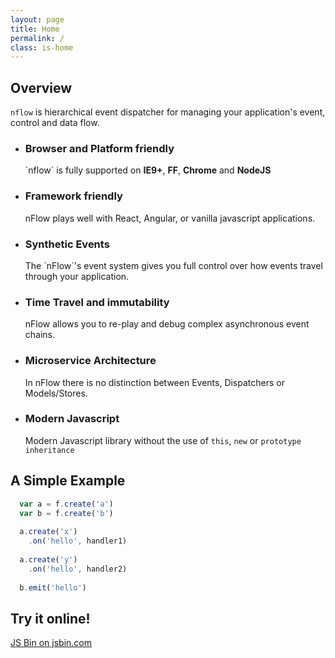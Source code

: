 ```yaml
---
layout: page
title: Home
permalink: /
class: is-home
---
```


## Overview

`nflow` is hierarchical event dispatcher for managing your application's event, control and data flow.

<ul class='features'>
<li>  
  <h3><i class="fa fa-support"></i>Browser and Platform friendly</h2>
  `nflow` is fully supported on <b>IE9+</b>, <b>FF</b>, <b>Chrome</b> and <b>NodeJS</b>
</li>
<li>  
  <h3><i class="fa fa-check"></i>Framework friendly</h2>
  nFlow plays well with React, Angular, or vanilla javascript applications.
</li>
<li>  
  <h3><i class="fa fa-random"></i>Synthetic Events</h2>
  The `nFlow`'s event system gives you full control over how events travel through your application.
</li>
<li>  
  <h3><i class="fa fa-undo"></i>Time Travel and immutability</h2>
  nFlow allows you to re-play and debug complex asynchronous event chains.
</li>
<li>  
  <h3><i class="fa fa-th"></i>Microservice Architecture</h2>
  In nFlow there is no distinction between Events, Dispatchers or Models/Stores.
</li>
<li>
  <h3><i class="fa fa-html5"></i>Modern Javascript</h2>
  Modern Javascript library without the use of <code>this</code>, <code>new</code> or <code>prototype inheritance</code>
</li>
</ul>


## A Simple Example

<figure class='example' ></figure>
<script type="text/javascript">(function(){
  var f = initTree('.example')
  
  var a = f.create('a')
  var b = f.create('b')
  
  a.create('x').on('hello', function(){})
  a.create('y').on('hello', function(){})
  
  b.emit('hello')
}())</script>
```js
  var a = f.create('a')
  var b = f.create('b')
  
  a.create('x')
    .on('hello', handler1)
    
  a.create('y')
    .on('hello', handler2)
  
  b.emit('hello')

```

## Try it online!

<a class="jsbin-embed" href="https://jsbin.com/wujesic/embed?output">JS Bin on jsbin.com</a><script src="https://static.jsbin.com/js/embed.min.js?3.37.0"></script>








